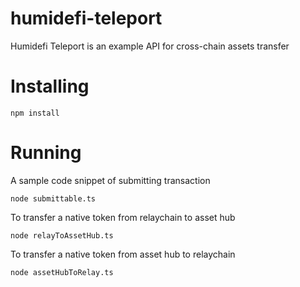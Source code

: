 # humidefi-teleport
Humidefi Teleport is an example API for cross-chain assets transfer

# Installing

```
npm install
```

# Running

A sample code snippet of submitting transaction
```
node submittable.ts
```

To transfer a native token from relaychain to asset hub
```
node relayToAssetHub.ts
```

To transfer a native token from asset hub to relaychain
```
node assetHubToRelay.ts
```